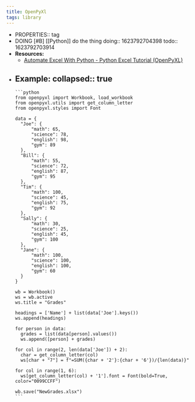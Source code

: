 ```yaml
---
title: OpenPyXl
tags: library
---
```


-
  PROPERTIES:: tag
- DOING [#B] [[Python]] do the thing
  doing:: 1623792704398
  todo:: 1623792703914
- **Resources:**
	- [Automate Excel With Python - Python Excel Tutorial (OpenPyXL)](https://youtu.be/7YS6YDQKFh0)
- **Example:**
  collapsed:: true
	-
	  ```python
	  from openpyxl import Workbook, load_workbook
	  from openpyxl.utils import get_column_letter
	  from openpyxl.styles import Font
	  
	  data = {
	  	"Joe": {
	  		"math": 65,
	  		"science": 78,
	  		"english": 98,
	  		"gym": 89
	  	},
	  	"Bill": {
	  		"math": 55,
	  		"science": 72,
	  		"english": 87,
	  		"gym": 95
	  	},
	  	"Tim": {
	  		"math": 100,
	  		"science": 45,
	  		"english": 75,
	  		"gym": 92
	  	},
	  	"Sally": {
	  		"math": 30,
	  		"science": 25,
	  		"english": 45,
	  		"gym": 100
	  	},
	  	"Jane": {
	  		"math": 100,
	  		"science": 100,
	  		"english": 100,
	  		"gym": 60
	  	}
	  }
	  
	  wb = Workbook()
	  ws = wb.active
	  ws.title = "Grades"
	  
	  headings = ['Name'] + list(data['Joe'].keys())
	  ws.append(headings)
	  
	  for person in data:
	  	grades = list(data[person].values())
	  	ws.append([person] + grades)
	  
	  for col in range(2, len(data['Joe']) + 2):
	  	char = get_column_letter(col)
	  	ws[char + "7"] = f"=SUM({char + '2'}:{char + '6'})/{len(data)}"
	  
	  for col in range(1, 6):
	  	ws[get_column_letter(col) + '1'].font = Font(bold=True, color="0099CCFF")
	  
	  wb.save("NewGrades.xlsx")
	  ```